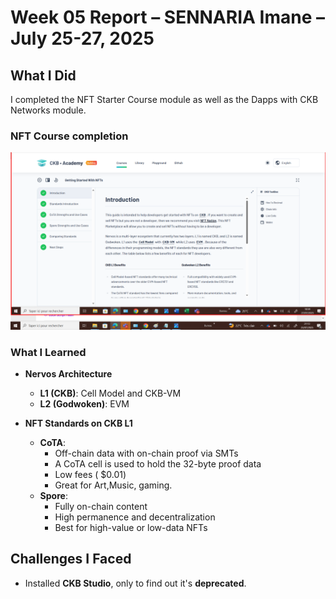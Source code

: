 # Week 05 Report – SENNARIA Imane –July 25-27, 2025

## What I Did

I completed the NFT Starter Course module as well as the Dapps with CKB Networks module. 

### NFT Course completion  
![NFT Course completion](./NFTCourse.png)

### What I Learned

- **Nervos Architecture**  
  - **L1 (CKB)**: Cell Model and CKB-VM  
  - **L2 (Godwoken)**: EVM

- **NFT Standards on CKB L1**  
  - **CoTA**:  
    - Off-chain data with on-chain proof via SMTs
    - A CoTA cell is used to hold the 32-byte proof data
    - Low fees ( $0.01)  
    - Great for Art,Music, gaming. 
  - **Spore**:  
    - Fully on-chain content  
    - High permanence and decentralization  
    - Best for high-value or low-data NFTs

## Challenges I Faced

- Installed **CKB Studio**, only to find out it's **deprecated**.
